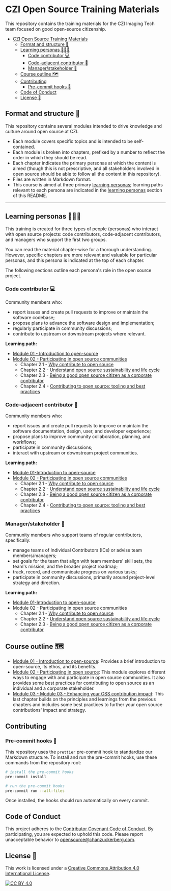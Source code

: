 # CZI Open Source Training Materials

This repository contains the training materials for the CZI Imaging Tech team focused on good open-source citizenship.

- [CZI Open Source Training Materials](#czi-open-source-training-materials)
  - [Format and structure 🔖](#format-and-structure-)
  - [Learning personas 🙋🏽‍♀️](#learning-personas-️)
    - [Code contributor 💻](#code-contributor-)
    - [Code-adjacent contributor 🎨](#code-adjacent-contributor-)
    - [Manager/stakeholder 🤝](#managerstakeholder-)
  - [Course outline 🗺](#course-outline-)
  - [Contributing](#contributing)
    - [Pre-commit hooks 🧹](#pre-commit-hooks-)
  - [Code of Conduct](#code-of-conduct)
  - [License 📄](#license-)

## Format and structure 🔖

This repository contains several modules intended to drive knowledge and culture around open source at CZI.

- Each module covers specific topics and is intended to be self-contained.
- Each module is broken into chapters, prefixed by a number to reflect the order in which they should be read.
- Each chapter indicates the primary personas at which the content is aimed (though this is not prescriptive,
  and all stakeholders involved in open source should be able to follow all the content in this repository).
- Files are written in Markdown format.
- This course is aimed at three primary [learning personas](#learning-personas-️); learning paths relevant to each persona are indicated in the [learning personas](#learning-personas-️) section of this README.

---

## Learning personas 🙋🏽‍♀️

This training is created for three types of people (personas) who interact with open source projects:
code contributors, code-adjacent contributors, and managers who support the first two groups.

You can read the material chapter-wise for a thorough understanding. However, specific chapters are more relevant and valuable for particular personas, and this persona is indicated at the top of each chapter.

The following sections outline each persona's role in the open source project.

### Code contributor 💻

Community members who:

- report issues and create pull requests to improve or maintain the software codebase;
- propose plans to advance the software design and implementation;
- regularly participate in community discussions;
- contribute to upstream or downstream projects where relevant.

**Learning path:**

- [Module 01 - Introduction to open-source](./01-intro-to-os/README.md)
- [Module 02 - Participating in open source communities](02-participating-in-oss/README.md)
  - Chapter 2.1 - [Why contribute to open source](./02-participating-in-oss/01-why-contributing-to-oss.md)
  - Chapter 2.2 - [Understand open source sustainability and life cycle](./02-participating-in-oss/02-understand-oss-sustainability.md)
  - Chapter 2.3 - [Being a good open source citizen as a corporate contributor](./02-participating-in-oss/04-good-corporate-oss-citizen.md)
  - Chapter 2.4 - [Contributing to open source: tooling and best practices](./03-improving-oss-impact/)

### Code-adjacent contributor 🎨

Community members who:

- report issues and create pull requests to improve or maintain the software documentation, design, user, and developer experience;
- propose plans to improve community collaboration, planning, and workflows;
- participate in community discussions;
- interact with upstream or downstream project communities.

**Learning path:**

- [Module 01-Introduction to open-source](./01-intro-to-os/README.md)
- [Module 02 - Participating in open source communities](02-participating-in-oss/README.md)
  - Chapter 2.1 - [Why contribute to open source](./02-participating-in-oss/01-why-contributing-to-oss.md)
  - Chapter 2.2 - [Understand open source sustainability and life cycle](./02-participating-in-oss/02-understand-oss-sustainability.md)
  - Chapter 2.3 - [Being a good open source citizen as a corporate contributor](./02-participating-in-oss/04-good-corporate-oss-citizen.md)
  - Chapter 2.4 - [Contributing to open source: tooling and best practices](./03-improving-oss-impact/)

### Manager/stakeholder 🤝

Community members who support teams of regular contributors, specifically:

- manage teams of Individual Contributors (ICs) or advise team members/managers;
- set goals for the team that align with team members' skill sets, the team's mission, and the broader project roadmap;
- track, record, and communicate progress on various tasks;
- participate in community discussions, primarily around project-level strategy and direction.

**Learning path:**

- [Module 01-Introduction to open-source](./01-intro-to-os/README.md)
- Module 02 - Participating in open source communities
  - Chapter 2.1 - [Why contribute to open source](./02-participating-in-oss/01-why-contributing-to-oss.md)
  - Chapter 2.2 - [Understand open source sustainability and life cycle](./02-participating-in-oss/02-understand-oss-sustainability.md)
  - Chapter 2.3 - [Being a good open source citizen as a corporate contributor](./02-participating-in-oss/03-good-corporate-oss-citizen.md)

## Course outline 🗺

- [Module 01 - Introduction to open-source](./01-intro-to-os/README.md): Provides a brief introduction to open-source, its ethos, and its benefits.
- [Module 02 - Participating in open source](./02-participating-in-oss/): This module explores different ways to engage with and participate in open source communities. It also provides some best practices for contributing to open source as an individual and a corporate stakeholder.
- [Module 03 - Module 03 - Enhancing your OSS contribution impact](./03-improving-oss-impact/README.md): This last chapter builds on the principles and learnings from the previous chapters and includes some best practices to further your open source contributions' impact and strategy.

## Contributing

### Pre-commit hooks 🧹

This repository uses the `prettier` pre-commit hook to standardize our Markdown structure.
To install and run the pre-commit hooks, use these commands from the repository root:

```bash
# install the pre-commit hooks
pre-commit install

# run the pre-commit hooks
pre-commit run --all-files
```

Once installed, the hooks should run automatically on every commit.

## Code of Conduct

This project adheres to the [Contributor Covenant Code of Conduct](https://github.com/chanzuckerberg/.github/blob/master/CODE_OF_CONDUCT.md?rgh-link-date=2023-06-28T16%3A31%3A48Z). By participating, you are expected to uphold this code. Please report unacceptable behavior to [opensource@chanzuckerberg.com](mailto:opensource@chanzuckerberg.com).

## License 📄

This work is licensed under a [Creative Commons Attribution 4.0 International License][cc-by].

[![CC BY 4.0][cc-by-image]][cc-by]

[cc-by]: http://creativecommons.org/licenses/by/4.0/
[cc-by-image]: https://i.creativecommons.org/l/by/4.0/88x31.png
